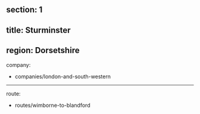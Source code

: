 ﻿section: 1
----
title: Sturminster
----
region: Dorsetshire
----
company:
- companies/london-and-south-western
----
route:
- routes/wimborne-to-blandford
